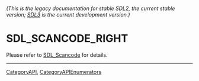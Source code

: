 ###### (This is the legacy documentation for stable SDL2, the current stable version; [SDL3](https://wiki.libsdl.org/SDL3/) is the current development version.)
# SDL_SCANCODE_RIGHT

Please refer to [SDL_Scancode](SDL_Scancode) for details.

----
[CategoryAPI](CategoryAPI), [CategoryAPIEnumerators](CategoryAPIEnumerators)

